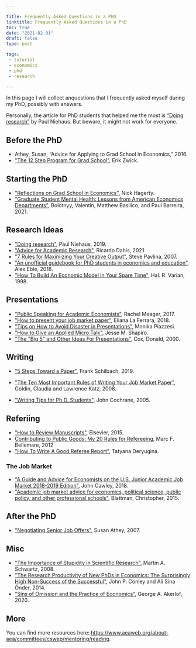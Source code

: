 ```yaml
---

title: Frequently Asked Questions in a PhD
linktitle: Frequently Asked Questions in a PhD
toc: true
date: "2021-02-01"
draft: false
type: post

tags:
 - tutorial
 - economics
 - phd
 - research

---
```




In this page I will collect anquestions that I frequently asked myself during my PhD, possibly with answers.

Personally, the article for PhD students that helped me the most is [“Doing research”](https://medium.com/@paul.niehaus/doing-research-18cb310529e0) by Paul Niehaus. But beware, it might not work for everyone. 



## Before the PhD

- Athey, Susan, “Advice for Applying to Grad School in Economics,” 2016. 
- ["The 12 Step Program for Grad School"](http://www.ericzwick.com/public_goods/twelve_steps.pdf), Erik Zwick.



## Starting the PhD

- ["Reflections on Grad School in Economics"](https://github.com/hagertynw/grad-school-reflections/blob/master/grad_school_reflections.pdf), Nick Hagerty.
- ["Graduate Student Mental Health: Lessons from American Economics Departments"](https://scholar.harvard.edu/files/bolotnyy/files/bbb_mentalhealth_paper.pdf), Bolotnyy, Valentin, Matthew Basilico, and Paul Barreira, 2021. 



## Research Ideas

- ["Doing research"](https://medium.com/@paul.niehaus/doing-research-18cb310529e0), Paul Niehaus, 2019. 
- ["Advice for Academic Research"](http://www.ricardodahis.com/files/papers/Dahis_Advice_Research.pdf), Ricardo Dahis, 2021.
- ["7 Rules for Maximizing Your Creative Output"](https://stevepavlina.com/blog/2007/01/7-rules-for-maximizing-your-creative-output/), Steve Pavlina, 2007.
- ["An unofficial guidebook for PhD students in economics and education"](https://static1.squarespace.com/static/55c143d9e4b0cb07521c6d17/t/5b4f409f575d1ff83c2f12d8/1531920545061/PhDGuidebook.pdf), Alex Eble, 2018. 
- ["How To Build An Economic Model in Your Spare Time"](http://people.ischool.berkeley.edu/~hal/Papers/how.pdf), Hal. R. Varian, 1998.



## Presentations

- ["Public Speaking for Academic Economists"](http://www.princeton.edu/~reddings/tradephd/public_speaking_for_academic_economists.pdf), Rachel Meager, 2017. 
- ["How to present your job market paper"](https://www.europeanjobmarketofeconomists.org/uploads/HowToPresent_LaFerrara.pdf), Eliana La Ferrara, 2018. 
- ["Tips on How to Avoid Disaster in Presentations"](https://iu.box.com/s/37j3eip7x9fdg30n4eeepu92228eb999), Monika Piazzesi.
- ["How to Give an Applied Micro Talk"](https://iu.box.com/s/aw92d7kl7xh5s4zsub8jq3qnknq9zcsi), Jesse M. Shapiro.
- ["The "Big 5" and Other Ideas For Presentations"](http://econ.lse.ac.uk/staff/spischke/phds/The%20Big%205.pdf), Cox, Donald,  2000. 



## Writing

- ["5 Steps Toward a Paper"](https://www.google.com/url?q=https%3A%2F%2Fwww.dropbox.com%2Fs%2Fq7wjaidl5w91srt%2FGuest%20lecture%20FS.pdf%3Fdl%3D0&sa=D&sntz=1&usg=AFQjCNG_nRs6QlkZzWBHAy0PjF4jfEYBAw), Frank Schilbach, 2019.

- ["The Ten Most Important Rules of Writing Your Job Market Paper"](https://economics.harvard.edu/files/economics/files/tenruleswriting.pdf), Goldin, Claudia and Lawrence Katz, 2008. 
- ["Writing Tips for Ph.D. Students"](http://schwert.ssb.rochester.edu/aec510/phd_paper_writing.pdf), John Cochrane, 2005. 



## Referiing

- ["How to Review Manuscripts"](https://iu.box.com/s/lgmhqw5uxvrb7qdrhxxskzki9pcwx7o6), Elsevier, 2015.
- [Contributing to Public Goods: My 20 Rules for Refereeing](http://marcfbellemare.com/wordpress/5542), Marc F. Bellemare, 2012
- ["How To Write A Good Referee Report"](https://blog.academicsequitur.com/2019/06/30/how-to-write-a-good-referee-report/), Tatyana Deryugina.



### The Job Market

- ["A Guide and Advice for Economists on the U.S. Junior Academic Job Market 2018-2019 Edition"](https://www.aeaweb.org/content/file?id=869), John Cawley, 2018.
- ["Academic job market advice for economics, political science, public policy, and other professional schools"](https://chrisblattman.com/job-market/), Blattman, Christopher,  2015. 



## After the PhD

- ["Negotiating Senior Job Offers"](https://www.aeaweb.org/content/file?id=581), Susan Athey, 2007.



## Misc

- ["The Importance of Stupidity in Scientific Research"](https://iu.box.com/s/km7cxhcxgfcdpk4cp38b47x7is7lum11), Martin A. Schwartz, 2008.
- ["The Research Productivity of New PhDs in Economics: The Surprisingly High Non-Success of the Successful"](https://iu.box.com/s/0ha9gcq0t22kyyy1rqv15mkmauw1py18), John P. Conley and Ali Sina Önder, 2014.
- ["Sins of Omission and the Practice of Economics"](https://www.aeaweb.org/articles?id=10.1257/jel.20191573), George A. Akerlof, 2020.



## More

You can find more resources here: https://www.aeaweb.org/about-aea/committees/cswep/mentoring/reading.